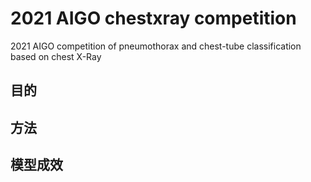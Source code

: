 # 2021 AIGO chestxray competition
2021 AIGO competition of pneumothorax and chest-tube classification based on chest X-Ray

## 目的

## 方法

## 模型成效
